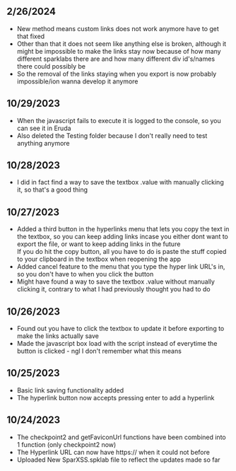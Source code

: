 ## 2/26/2024
- New method means custom links does not work anymore have to get that fixed
- Other than that it does not seem like anything else is broken, although it might be impossible to make the links stay now because of how many different sparklabs there are and how many different div id's/names there could possibly be
- So the removal of the links staying when you export is now probably impossible/ion wanna develop it anymore

## 10/29/2023
- When the javascript fails to execute it is logged to the console, so you can see it in Eruda
- Also deleted the Testing folder because I don't really need to test anything anymore

## 10/28/2023
- I did in fact find a way to save the textbox .value with manually clicking it, so that's a good thing

## 10/27/2023
- Added a third button in the hyperlinks menu that lets you copy the text in the textbox, so you can keep adding links incase you either dont want to export the file, or want to keep adding links in the future<br>
  If you do hit the copy button, all you have to do is paste the stuff copied to your clipboard in the textbox when reopening the app
- Added cancel feature to the menu that you type the hyper link URL's in, so you don't have to when you click the button
- Might have found a way to save the textbox .value without manually clicking it, contrary to what I had previously thought you had to do

## 10/26/2023
- Found out you have to click the textbox to update it before exporting to make the links actually save
- Made the javascript box load with the script instead of everytime the button is clicked - ngl I don't remember what this means

## 10/25/2023
- Basic link saving functionality added
- The hyperlink button now accepts pressing enter to add a hyperlink

## 10/24/2023
- The checkpoint2 and getFaviconUrl functions have been combined into 1 function (only checkpoint2 now)
- The Hyperlink URL can now have https:// when it could not before
- Uploaded New SparXSS.spklab file to reflect the updates made so far
